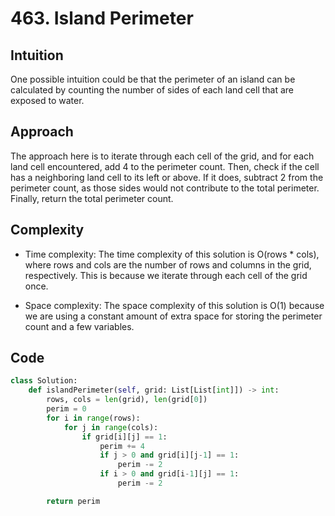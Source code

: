 # 463. Island Perimeter 
## Intuition
One possible intuition could be that the perimeter of an island can be calculated by counting the number of sides of each land cell that are exposed to water.

## Approach
The approach here is to iterate through each cell of the grid, and for each land cell encountered, add 4 to the perimeter count. Then, check if the cell has a neighboring land cell to its left or above. If it does, subtract 2 from the perimeter count, as those sides would not contribute to the total perimeter. Finally, return the total perimeter count.

## Complexity
- Time complexity:
The time complexity of this solution is O(rows * cols), where rows and cols are the number of rows and columns in the grid, respectively. This is because we iterate through each cell of the grid once.

- Space complexity:
The space complexity of this solution is O(1) because we are using a constant amount of extra space for storing the perimeter count and a few variables.

## Code
```python
class Solution:
    def islandPerimeter(self, grid: List[List[int]]) -> int:
        rows, cols = len(grid), len(grid[0])
        perim = 0
        for i in range(rows):
            for j in range(cols):
                if grid[i][j] == 1:
                    perim += 4
                    if j > 0 and grid[i][j-1] == 1:
                        perim -= 2
                    if i > 0 and grid[i-1][j] == 1:
                        perim -= 2

        return perim
```
